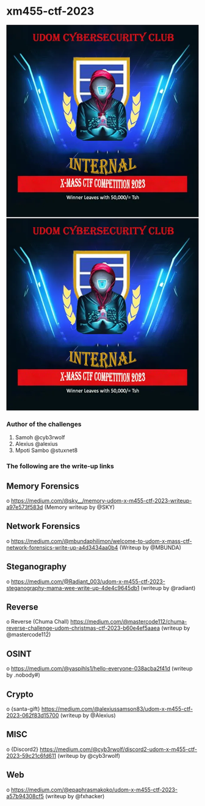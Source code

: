 # xm455-ctf-2023

![xmss-ctf-2023](https://github.com/udomcyberclub/xm455-ctf-2023/blob/main/udom-xmass.png)
<img src="./udom-xmass.png" />

### Author of the challenges
1. Samoh @cyb3rwolf
2. Alexius @alexius
3. Mpoti Sambo @stuxnet8

### The following are the write-up links

## Memory Forensics
o <a href="https://medium.com/@sky__/memory-udom-x-m455-ctf-2023-writeup-a97e573f583d">https://medium.com/@sky__/memory-udom-x-m455-ctf-2023-writeup-a97e573f583d</a> (Memory writeup by @SKY)

## Network Forensics
o https://medium.com/@mbundaphilimon/welcome-to-udom-x-mass-ctf-network-forensics-write-up-a4d3434aa0b4 (Writeup by @MBUNDA)

## Steganography
o https://medium.com/@Radiant_003/udom-x-m455-ctf-2023-steganography-mama-wee-write-up-4de4c9645db1 (writeup by @radiant)

## Reverse
o Reverse (Chuma Chall) https://medium.com/@mastercode112/chuma-reverse-challenge-udom-christmas-ctf-2023-b60e4ef5aaea (writeup by @mastercode112)

## OSINT
o https://medium.com/@yaspihls1/hello-everyone-038acba2f41d (writeup by .nobody#)

## Crypto
o {santa-gift} https://medium.com/@alexiussamson83/udom-x-m455-ctf-2023-062f83d15700 (writeup by @Alexius)

## MISC
o {Discord2} https://medium.com/@cyb3rwolf/discord2-udom-x-m455-ctf-2023-59c21c6fd611 (writeup by @cyb3rwolf)

## Web
o https://medium.com/@epaphrasmakoko/udom-x-m455-ctf-2023-a57b94308cf5 (writeup by @fxhacker) 

